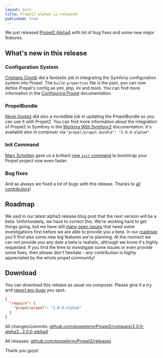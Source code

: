 ```yaml
---
layout: post
title: Propel2 alpha4 is released
published: true
---
```


We just released [Propel2 Alpha4](https://github.com/propelorm/Propel2/releases/tag/2.0.0-alpha4) with lot of bug fixes
and some new major features.

## What's new in this release


### Configuration System

[Cristiano Cinotti](https://github.com/cristianoc72) did a fantastic job in integrating the Symfony configuration system
into Propel. The `build.properties` file is the past, you can now define Propel's config as yml, php, ini and more.
You can find more information in the [Configuring Propel](http://propelorm.org/documentation/10-configuration.html) documentation.

### PropelBundle 

[Kévin Gomez](https://github.com/K-Phoen) did also a incredible job in updating the PropelBundle so you can use
it with Propel2. You can find more information about the integration of Propel2 in Symfony in the
[Working With Symfony2](http://propelorm.org/documentation/cookbook/symfony2/index.html) documentation.
It's available also in composer via `"propel/propel-bundle": "2.0.0-alpha4"`.

### Init Command

[Marc Scholten](https://github.com/mpscholten) gave us a brilliant [new `init` command](https://github.com/propelorm/Propel2/pull/693)
to bootstrap your Propel project now even faster.

### Bug fixes

And as always we fixed a lot of bugs with this release. Thanks to [all contributors](https://github.com/propelorm/Propel2/compare/2.0.0-alpha3...2.0.0-alpha4)!

## Roadmap

We said in our latest alpha3 release blog post that the next version will be a beta. Unfortunately, we have to correct this.
We're working hard to get things going, but we have still [many open issues](https://github.com/propelorm/Propel2/issues)
that need some investigations first before we are able to provide you a beta. In our [roadmap](https://github.com/propelorm/Propel2/wiki)
you'll find also some new big features we're planning. At the moment we can not provide you any date a beta is realistic,
although we know it's highly requested. If you find the time to investigate some issues or even provide some fixes,
then please don't hesitate - any contribution is highly appreciated by the whole propel community!


## Download

You can download this release as usual via composer. Please give it a try and [report any bugs](https://github.com/propelorm/Propel2/issues/new)
you spot:

```json
{
  "require": {
    "propel/propel": "2.0.0-alpha4"
  }
}
```

All changes/commits: [github.com/propelorm/Propel2/compare/2.0.0-alpha3...2.0.0-alpha4](https://github.com/propelorm/Propel2/compare/2.0.0-alpha3...2.0.0-alpha4)

All releases: [github.com/propelorm/Propel2/releases](https://github.com/propelorm/Propel2/releases)


Thank you guys!